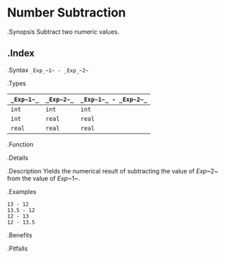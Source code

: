 # Number Subtraction

.Synopsis
Subtract two numeric values.

.Index
-

.Syntax
`_Exp_~1~ - _Exp_~2~`

.Types


| `_Exp~1~_` |  `_Exp~2~_` | `_Exp~1~_ - _Exp~2~_`  |
| --- | --- | --- |
| `int`     |  `int`     | `int`                |
| `int`     |  `real`    | `real`               |
| `real`    |  `real`    | `real`               |


.Function

.Details

.Description
Yields the numerical result of subtracting the value of _Exp_~2~ from the value of _Exp_~1~.

.Examples
```rascal-shell
13 - 12
13.5 - 12
12 - 13
12 - 13.5
```

.Benefits

.Pitfalls

